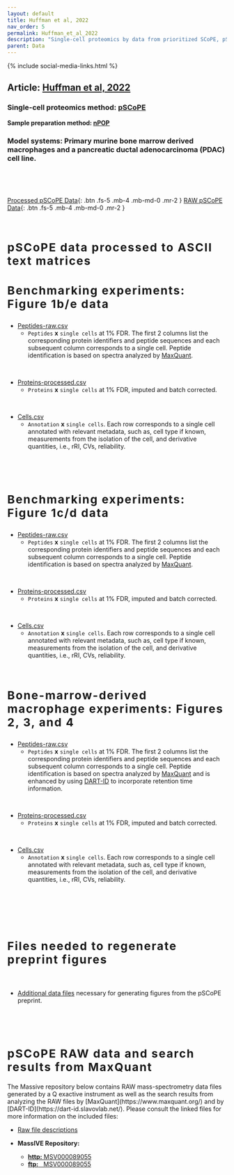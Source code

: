 ```yaml
---
layout: default
title: Huffman et al, 2022
nav_order: 5
permalink: Huffman_et_al_2022
description: "Single-cell proteomics by data from prioritized SCoPE, pSCoPE | Slavov Laboratory"
parent: Data
---
```

{% include social-media-links.html %}


## Article: [Huffman et al, 2022](https://www.biorxiv.org/content/10.1101/2022.03.16.484655v1)
<!-- **Peer reviewed article:** -->

### Single-cell proteomics method: [pSCoPE](pSCoPE)
**Sample preparation method: [nPOP](nPOP)**

### Model systems:  Primary murine bone marrow derived macrophages and a pancreatic ductal adenocarcinoma (PDAC) cell line.




&nbsp;


&nbsp;

[Processed pSCoPE Data]({{site.baseurl}}#processed-single-cell-protein-data){: .btn .fs-5 .mb-4 .mb-md-0 .mr-2 }
[RAW pSCoPE Data]({{site.baseurl}}#RAW-single-cell-protein-data){: .btn .fs-5 .mb-4 .mb-md-0 .mr-2 }
<!--[10x Genomics Data]({{site.baseurl}}#single-cell-RNA-data){: .btn .fs-5 .mb-4 .mb-md-0 .mr-2 }-->

&nbsp;

<h2 style="letter-spacing: 2px; font-size: 26px;" id="processed-single-cell-protein-data" >pSCoPE data processed to ASCII text matrices</h2>
<h3 style="letter-spacing: 2px; font-size: 26px;" id="processed-single-cell-protein-data" >Benchmarking experiments: Figure 1b/e data</h3>

* [Peptides-raw.csv](https://drive.google.com/file/d/1gbbn_SgwaPYAYG3iiQqpEHSw34hpKp5M/view?usp=sharing)
  - `Peptides` **x** `single cells` at 1% FDR.  The first 2 columns list the corresponding protein identifiers and peptide sequences and each subsequent column corresponds to a single cell. Peptide identification is based on spectra analyzed by [MaxQuant](https://www.maxquant.org/).
  <!-- See [Specht et al., 2019](https://www.biorxiv.org/content/10.1101/665307v3) for details. -->  

&nbsp;

* [Proteins-processed.csv](https://drive.google.com/file/d/1l1DvtdYrfj6rjq1TZKcsWqG4iYBOtpKq/view?usp=sharing)
   - `Proteins` **x** `single cells` at 1% FDR, imputed and batch corrected.

&nbsp;

* [Cells.csv](https://drive.google.com/file/d/1J7sBHYwo5669w8igY4ldojPcLwuqX7I-/view?usp=sharing)
   - `Annotation` **x**  `single cells`. Each row corresponds to a single cell annotated with relevant metadata, such as, cell type if known, measurements from the isolation of the cell, and derivative quantities, i.e., rRI, CVs, reliability.

&nbsp;

<!--* [sdrf_meta_data.tsv](https://drive.google.com/file/d/1T8BTfNDlYQkBTs8La6YRSCyD1RwNTvqk/view?usp=sharing)
   -  Meta data following the [Sample to Data file format (SDRF) for Proteomics project guidelines](https://github.com/bigbio/proteomics-metadata-standard) for  for all single cells used in analysis constituting all figures.-->

&nbsp;

<!--* [Joint protein-RNA data](https://drive.google.com/file/d/130FWc-s-Pd-mx3ymg22bI1qH5fiT7Ktv/view?usp=sharing)
   - `Gene` **x**  `single cells`. Both sets imputed and batch-corrected separately then combined, taking only genes common to both data sets. Uniprot accession numbers used to denote gene.-->

<!--&nbsp;-->

<!--* [Signal-to-noise data](https://drive.google.com/file/d/16dmI7qNdpJlPOn83dOZFhHfXv0du5Dip/view?usp=sharing)
  - `Peptides` and `Proteins` **x** `single cells` at 1% FDR.  The first 2 columns list the corresponding protein identifiers and peptide sequences and each subsequent column corresponds to a single cell. The quantitation is the Signal-to-noise (S/N) ratio for each single cell's corresponding reporter ion extracted from the RAW file. The single cell identification numbers are [mapped](https://drive.google.com/file/d/1PUfiGhmInYP3JW5Xoul7Tikl9RSHyQcN/view?usp=sharing) to cell type and RAW file. Complete extracted S/N for each RAW file can be found [here](https://drive.google.com/drive/folders/18_BQ15_JQKzbDt1JZo36MaJuOhN3tJCX?usp=sharing).  -->

<h3 style="letter-spacing: 2px; font-size: 26px;" id="processed-single-cell-protein-data" >Benchmarking experiments: Figure 1c/d data</h3>

* [Peptides-raw.csv](https://drive.google.com/file/d/1VS-ko7rDsy0t2V5JNfB049txTLpzGPr0/view?usp=sharing)
  - `Peptides` **x** `single cells` at 1% FDR.  The first 2 columns list the corresponding protein identifiers and peptide sequences and each subsequent column corresponds to a single cell. Peptide identification is based on spectra analyzed by [MaxQuant](https://www.maxquant.org/).
  <!-- See [Specht et al., 2019](https://www.biorxiv.org/content/10.1101/665307v3) for details. -->

&nbsp;

* [Proteins-processed.csv](https://drive.google.com/file/d/1PSg-FA5eqYeLEekVZ8Yr_nx902K4Aink/view?usp=sharing)
   - `Proteins` **x** `single cells` at 1% FDR, imputed and batch corrected.

&nbsp;

* [Cells.csv](https://drive.google.com/file/d/1z6vah8XfzqxEM62oFMmGP7q7UDYhfS6D/view?usp=sharing)
   - `Annotation` **x**  `single cells`. Each row corresponds to a single cell annotated with relevant metadata, such as, cell type if known, measurements from the isolation of the cell, and derivative quantities, i.e., rRI, CVs, reliability.

&nbsp;

<!-- * [sdrf_meta_data.tsv](https://drive.google.com/file/d/1T8BTfNDlYQkBTs8La6YRSCyD1RwNTvqk/view?usp=sharing)
   -  Meta data following the [Sample to Data file format (SDRF) for Proteomics project guidelines](https://github.com/bigbio/proteomics-metadata-standard) for  for all single cells used in analysis constituting all figures. -->  

<h3 style="letter-spacing: 2px; font-size: 26px;" id="processed-single-cell-protein-data" >Bone-marrow-derived macrophage experiments: Figures 2, 3, and 4</h3>

* [Peptides-raw.csv](https://drive.google.com/file/d/1mCNeDcxUT5eWKwSruC-aThnKM9PNtEcO/view?usp=sharing)
  - `Peptides` **x** `single cells` at 1% FDR.  The first 2 columns list the corresponding protein identifiers and peptide sequences and each subsequent column corresponds to a single cell. Peptide identification is based on spectra analyzed by [MaxQuant](https://www.maxquant.org/)  and is enhanced by using [DART-ID](https://dart-id.slavovlab.net/) to incorporate retention time information.
  <!-- See [Specht et al., 2019](https://www.biorxiv.org/content/10.1101/665307v3) for details. -->  

&nbsp;

* [Proteins-processed.csv](https://drive.google.com/file/d/1qHU5wtXoKxBcZ73QPWSUavOeO2xk1zvR/view?usp=sharing)
   - `Proteins` **x** `single cells` at 1% FDR, imputed and batch corrected.

&nbsp;

* [Cells.csv](https://drive.google.com/file/d/1OHEf8PQ7REerh0kFlnxj3bHFQ2HTmRKL/view?usp=sharing)
   - `Annotation` **x**  `single cells`. Each row corresponds to a single cell annotated with relevant metadata, such as, cell type if known, measurements from the isolation of the cell, and derivative quantities, i.e., rRI, CVs, reliability.

&nbsp;

<!-- * [sdrf_meta_data.tsv](https://drive.google.com/file/d/1T8BTfNDlYQkBTs8La6YRSCyD1RwNTvqk/view?usp=sharing)
   -  Meta data following the [Sample to Data file format (SDRF) for Proteomics project guidelines](https://github.com/bigbio/proteomics-metadata-standard) for  for all single cells used in analysis constituting all figures. -->


&nbsp;
<!-- * [DART-ID input](https://drive.google.com/drive/folders/1ohLco5KHX95jyXIZUAZDvrrbip1RzZ_1?usp=sharing) -->


&nbsp;
<!-- * [GSEA: GOrilla output](https://drive.google.com/drive/folders/1DCp_euY0Cj_NWWG5xQsx7CTN3ju5LI_O?usp=sharing)
&nbsp; -->

<!-- * [Minimal data files](https://drive.google.com/drive/folders/10pOMMlxHsFIyPa9X2auq6xKJssqFgo-D?usp=sharing) necessary for generating Peptides-raw.csv and Proteins-processed.csv -->

<h2 style="letter-spacing: 2px; font-size: 26px;" id="processed-single-cell-protein-data" >Files needed to regenerate preprint figures</h2>

&nbsp;

* [Additional data files](https://drive.google.com/file/d/1WRVpDCJPxYjfOX-QWvoq86RqfKbmVfGc/view?usp=sharing) necessary for generating figures from the pSCoPE preprint.
<!-- [SCoPE2 article](https://doi.org/10.1101/665307). -->


&nbsp;





&nbsp;


<h2 style="letter-spacing: 2px; font-size: 26px;" id="RAW-single-cell-protein-data" >pSCoPE RAW data and search results from MaxQuant</h2>
The Massive repository below contains RAW mass-spectrometry data files generated by a Q exactive instrument as well as the search results from analyzing the RAW files by [MaxQuant](https://www.maxquant.org/)  and by [DART-ID](https://dart-id.slavovlab.net/). Please consult the linked files for more information on the included files:

<!--* [MaxQuant results descriptions](https://drive.google.com/open?id=1qXThKpGPx1tBcxvYFvNM0zCSeyILDzE6) -->

* [Raw file descriptions](https://docs.google.com/spreadsheets/d/1EoBFPIgXXSYqP5khTAp7LMG75HYGK2uT/edit?usp=sharing&ouid=109814487119977139380&rtpof=true&sd=true)

* **MassIVE Repository:**
  - [**http:**  MSV000089055](https://massive.ucsd.edu/ProteoSAFe/dataset.jsp?task=b15cafc7489147e99b93bd7c718388b2)
  - [**ftp:** &nbsp; MSV000089055](ftp://massive.ucsd.edu/MSV000089055/)

<!-- * **MassIVE Repository 2:**
  - [**http:**  MSV000084660](https://massive.ucsd.edu/ProteoSAFe/dataset.jsp?accession=MSV000084660)
  - [**ftp:** &nbsp; MSV000084660](ftp://massive.ucsd.edu/MSV000084660) -->



&nbsp;



&nbsp;  

&nbsp;

&nbsp;  

&nbsp;

&nbsp;


&nbsp;

&nbsp;

&nbsp;

&nbsp;

&nbsp;

&nbsp;

&nbsp;

&nbsp;

&nbsp;

&nbsp;

&nbsp;

&nbsp;

&nbsp;
